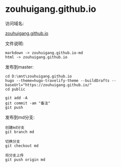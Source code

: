 # zouhuigang.github.io


访问域名:

[zouhuigang.github.io](zouhuigang.github.io)


文件说明:

	markdown -> zouhuigang.github.io-md
	html -> zouhuigang.github.io


发布到master:

	cd D:\mnt\zouhuigang.github.io
	hugo --theme=hugo-travelify-theme --buildDrafts --baseUrl="https://zouhuigang.github.io/"
	cd public

	git add -A
	git commit -am "备注"
	git push

发布到md分支:

	创建md分支
	git branch md

	切换分支
	git checkout md

	将分支上传
	git push origin md